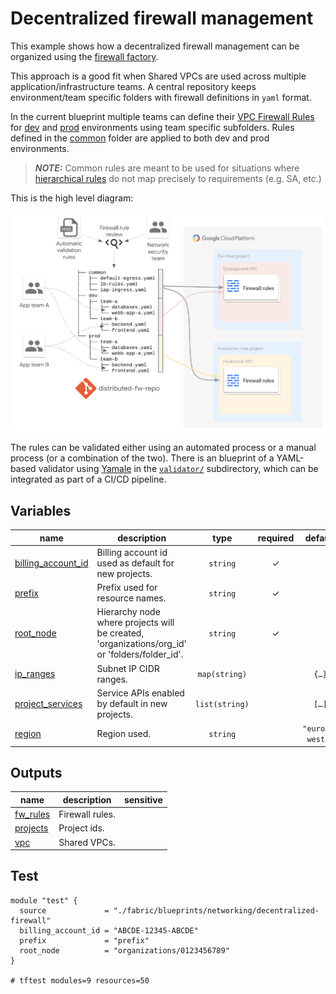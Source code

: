 # Decentralized firewall management

This example shows how a decentralized firewall management can be organized using the [firewall factory](../../factories/net-vpc-firewall-yaml/README.md).

This approach is a good fit when Shared VPCs are used across multiple application/infrastructure teams. A central repository keeps environment/team 
specific folders with firewall definitions in `yaml` format. 

In the current blueprint multiple teams can define their [VPC Firewall Rules](https://cloud.google.com/vpc/docs/firewalls) 
for [dev](./firewall/dev) and [prod](./firewall/prod) environments using team specific subfolders. Rules defined in the 
[common](./firewall/common) folder are applied to both dev and prod environments.

> **_NOTE:_**  Common rules are meant to be used for situations where [hierarchical rules](https://cloud.google.com/vpc/docs/firewall-policies) 
do not map precisely to requirements (e.g. SA, etc.) 

This is the high level diagram:

![High-level diagram](diagram.png "High-level diagram")

The rules can be validated either using an automated process or a manual process (or a combination of 
the two). There is an blueprint of a YAML-based validator using [Yamale](https://github.com/23andMe/Yamale) 
in  the [`validator/`](validator/) subdirectory, which can be integrated as part of a CI/CD pipeline.
<!-- BEGIN TFDOC -->

## Variables

| name | description | type | required | default |
|---|---|:---:|:---:|:---:|
| [billing_account_id](variables.tf#L15) | Billing account id used as default for new projects. | <code>string</code> | ✓ |  |
| [prefix](variables.tf#L29) | Prefix used for resource names. | <code>string</code> | ✓ |  |
| [root_node](variables.tf#L54) | Hierarchy node where projects will be created, 'organizations/org_id' or 'folders/folder_id'. | <code>string</code> | ✓ |  |
| [ip_ranges](variables.tf#L20) | Subnet IP CIDR ranges. | <code>map&#40;string&#41;</code> |  | <code title="&#123;&#10;  prod &#61; &#34;10.0.16.0&#47;24&#34;&#10;  dev  &#61; &#34;10.0.32.0&#47;24&#34;&#10;&#125;">&#123;&#8230;&#125;</code> |
| [project_services](variables.tf#L38) | Service APIs enabled by default in new projects. | <code>list&#40;string&#41;</code> |  | <code title="&#91;&#10;  &#34;container.googleapis.com&#34;,&#10;  &#34;dns.googleapis.com&#34;,&#10;  &#34;stackdriver.googleapis.com&#34;,&#10;&#93;">&#91;&#8230;&#93;</code> |
| [region](variables.tf#L48) | Region used. | <code>string</code> |  | <code>&#34;europe-west1&#34;</code> |

## Outputs

| name | description | sensitive |
|---|---|:---:|
| [fw_rules](outputs.tf#L15) | Firewall rules. |  |
| [projects](outputs.tf#L33) | Project ids. |  |
| [vpc](outputs.tf#L41) | Shared VPCs. |  |

<!-- END TFDOC -->

## Test
```hcl
module "test" {
  source             = "./fabric/blueprints/networking/decentralized-firewall"
  billing_account_id = "ABCDE-12345-ABCDE"
  prefix             = "prefix"
  root_node          = "organizations/0123456789"
}

# tftest modules=9 resources=50
```
